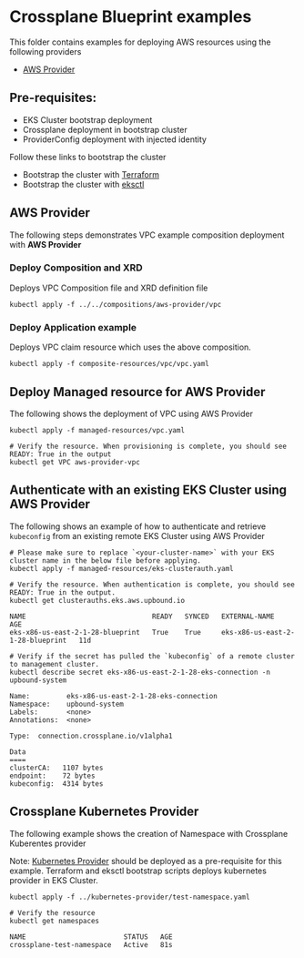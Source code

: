 # Crossplane Blueprint examples
This folder contains examples for deploying AWS resources using the following providers

- [AWS Provider](https://github.com/crossplane/provider-aws)

## Pre-requisites:
 - EKS Cluster bootstrap deployment
 - Crossplane deployment in bootstrap cluster
 - ProviderConfig deployment with injected identity

Follow these links to bootstrap the cluster
- Bootstrap the cluster with [Terraform](../../bootstrap/terraform/README.md)
- Bootstrap the cluster with [eksctl](../../bootstrap/eksctl/README.md)


## AWS Provider
The following steps demonstrates VPC example composition deployment with **AWS Provider**

### Deploy Composition and XRD
Deploys VPC Composition file and XRD definition file

```shell
kubectl apply -f ../../compositions/aws-provider/vpc
```

### Deploy Application example
Deploys VPC claim resource which uses the above composition.

```shell
kubectl apply -f composite-resources/vpc/vpc.yaml
```

## Deploy Managed resource for AWS Provider

The following shows the deployment of VPC using AWS Provider

```shell
kubectl apply -f managed-resources/vpc.yaml

# Verify the resource. When provisioning is complete, you should see READY: True in the output
kubectl get VPC aws-provider-vpc
```

## Authenticate with an existing EKS Cluster using AWS Provider

The following shows an example of how to authenticate and retrieve `kubeconfig` from an existing remote EKS Cluster using AWS Provider

```shell
# Please make sure to replace `<your-cluster-name>` with your EKS cluster name in the below file before applying.
kubectl apply -f managed-resources/eks-clusterauth.yaml

# Verify the resource. When authentication is complete, you should see READY: True in the output.
kubectl get clusterauths.eks.aws.upbound.io

NAME                               READY   SYNCED   EXTERNAL-NAME                      AGE
eks-x86-us-east-2-1-28-blueprint   True    True     eks-x86-us-east-2-1-28-blueprint   11d

# Verify if the secret has pulled the `kubeconfig` of a remote cluster to management cluster.
kubectl describe secret eks-x86-us-east-2-1-28-eks-connection -n upbound-system

Name:         eks-x86-us-east-2-1-28-eks-connection
Namespace:    upbound-system
Labels:       <none>
Annotations:  <none>

Type:  connection.crossplane.io/v1alpha1

Data
====
clusterCA:   1107 bytes
endpoint:    72 bytes
kubeconfig:  4314 bytes
```

## Crossplane Kubernetes Provider

The following example shows the creation of Namespace with Crossplane Kuberentes provider

Note: [Kubernetes Provider](https://github.com/crossplane-contrib/provider-kubernetes) should be deployed as a pre-requisite for this example.
Terraform and eksctl bootstrap scripts deploys kubernetes provider in EKS Cluster.

```shell
kubectl apply -f ../kubernetes-provider/test-namespace.yaml

# Verify the resource
kubectl get namespaces  

NAME                        STATUS   AGE
crossplane-test-namespace   Active   81s

```
